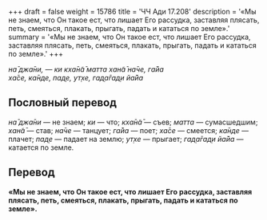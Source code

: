 +++
draft = false
weight = 15786
title = 'ЧЧ Ади 17.208'
description = '«Мы не знаем, что Он такое ест, что лишает Его рассудка, заставляя плясать, петь, смеяться, плакать, прыгать, падать и кататься по земле».'
summary = '«Мы не знаем, что Он такое ест, что лишает Его рассудка, заставляя плясать, петь, смеяться, плакать, прыгать, падать и кататься по земле».'
+++

_на̄ джа̄ни, — ки кха̄н̃а̄ матта хан̃а̄ на̄че, га̄йа  
ха̄се, ка̄нде, пад̣е, ут̣хе, гад̣а̄гад̣и йа̄йа_

## Пословный перевод

_на̄_ _джа̄ни_ — не знаем; _ки_ — что; _кха̄н̃а̄_ — съев; _матта_ — сумасшедшим; _хан̃а̄_ — став; _на̄че_ — танцует; _га̄йа_ — поет; _ха̄се_ — смеется; _ка̄нде_ — плачет; _пад̣е_ — падает на землю; _ут̣хе_ — прыгает; _гад̣а̄гад̣и_ _йа̄йа_ — катается по земле.

## Перевод

**«Мы не знаем, что Он такое ест, что лишает Его рассудка, заставляя плясать, петь, смеяться, плакать, прыгать, падать и кататься по земле».**
